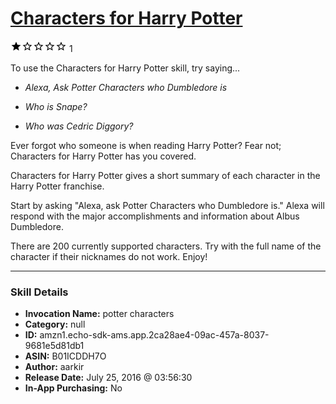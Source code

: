 # [Characters for Harry Potter](http://alexa.amazon.com/#skills/amzn1.echo-sdk-ams.app.2ca28ae4-09ac-457a-8037-9681e5d81db1)
![1 stars](../../images/ic_star_black_18dp_1x.png)![1 stars](../../images/ic_star_border_black_18dp_1x.png)![1 stars](../../images/ic_star_border_black_18dp_1x.png)![1 stars](../../images/ic_star_border_black_18dp_1x.png)![1 stars](../../images/ic_star_border_black_18dp_1x.png) 1

To use the Characters for Harry Potter skill, try saying...

* *Alexa, Ask Potter Characters who Dumbledore is*

* *Who is Snape?*

* *Who was Cedric Diggory?*

Ever forgot who someone is when reading Harry Potter? Fear not; Characters for Harry Potter has you covered. 

Characters for Harry Potter gives a short summary of each character in the Harry Potter franchise. 

Start by asking "Alexa, ask Potter Characters who Dumbledore is." Alexa will respond with the major accomplishments and information about Albus Dumbledore. 

There are 200 currently supported characters. Try with the full name of the character if their nicknames do not work. Enjoy!

***

### Skill Details

* **Invocation Name:** potter characters
* **Category:** null
* **ID:** amzn1.echo-sdk-ams.app.2ca28ae4-09ac-457a-8037-9681e5d81db1
* **ASIN:** B01ICDDH7O
* **Author:** aarkir
* **Release Date:** July 25, 2016 @ 03:56:30
* **In-App Purchasing:** No
